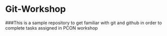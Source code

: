 # Git-Workshop
###This is a sample repository to get familiar with git and github in order to complete tasks assigned in PCON workshop
